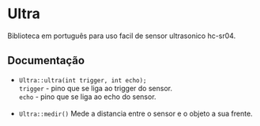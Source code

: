# Ultra
Biblioteca em português para uso facil de sensor ultrasonico hc-sr04.

## Documentação
- `Ultra::ultra(int trigger, int echo);`<br>
	 `trigger` - pino que se liga ao trigger do sensor.<br>
	 `echo` - pino que se liga ao echo do sensor.<br><br>
- `Ultra::medir()`
	 Mede a distancia entre o sensor e o objeto a sua frente.<br>

